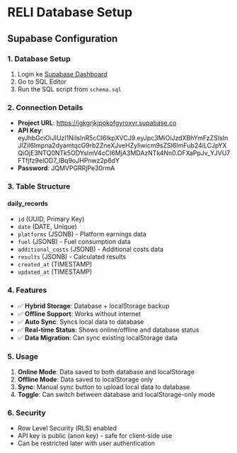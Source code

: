 # RELI Database Setup

## Supabase Configuration

### 1. Database Setup
1. Login ke [Supabase Dashboard](https://supabase.com/dashboard/project/jgkgrjkjpokofgyroxvr)
2. Go to SQL Editor
3. Run the SQL script from `schema.sql`

### 2. Connection Details
- **Project URL**: https://jgkgrjkjpokofgyroxvr.supabase.co
- **API Key**: eyJhbGciOiJIUzI1NiIsInR5cCI6IkpXVCJ9.eyJpc3MiOiJzdXBhYmFzZSIsInJlZiI6Impna2dyamtqcG9rb2ZneXJveHZyIiwicm9sZSI6ImFub24iLCJpYXQiOjE3NTQ0NTk5ODYsImV4cCI6MjA3MDAzNTk4Nn0.OFXaPpJv_YJVU7FTfjfz9elOD7_IBq9oJHPnwz2p6dY
- **Password**: JQMVPGRRjPe30rmA

### 3. Table Structure

#### daily_records
- `id` (UUID, Primary Key)
- `date` (DATE, Unique)
- `platforms` (JSONB) - Platform earnings data
- `fuel` (JSONB) - Fuel consumption data  
- `additional_costs` (JSONB) - Additional costs data
- `results` (JSONB) - Calculated results
- `created_at` (TIMESTAMP)
- `updated_at` (TIMESTAMP)

### 4. Features
- ✅ **Hybrid Storage**: Database + localStorage backup
- ✅ **Offline Support**: Works without internet
- ✅ **Auto Sync**: Syncs local data to database
- ✅ **Real-time Status**: Shows online/offline and database status
- ✅ **Data Migration**: Can sync existing localStorage data

### 5. Usage
1. **Online Mode**: Data saved to both database and localStorage
2. **Offline Mode**: Data saved to localStorage only
3. **Sync**: Manual sync button to upload local data to database
4. **Toggle**: Can switch between database and localStorage-only mode

### 6. Security
- Row Level Security (RLS) enabled
- API key is public (anon key) - safe for client-side use
- Can be restricted later with user authentication